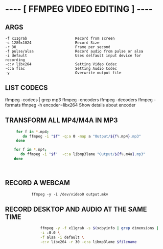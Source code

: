# ---- [ FFMPEG VIDEO EDITING ] ----

## ARGS 
    -f x11grab                      Record from screen
    -s 1280x1024                    Record Size
    -r 30                           Frame per second
    -f pulse/alsa                   Record audio from pulse or alsa
    -i default                      Uses delfault input device for recording
    -c:v libx264                    Setting Video Codec
    -c:a flac                       Setting Audio Codec
    -y                              Overwrite output file

## LIST CODECS 
   ffmpeg -codecs | grep mp3
   ffmpeg -encoders 
   ffmpeg -decoders 
   ffmpeg -formats 
   ffmpeg -h encoder=libx264         Show details about encoder

## TRANSFORM ALL MP4/M4A IN MP3 ##
```sh
     for f in *.mp4;
        do ffmpeg -i "$f" -q:a 0 -map a "Output/${f%.mp4}.mp3"
     done
```
```sh
    for f in *.mp4;
       do ffmpeg -i "$f"  -c:a libmp3lame "Output/${f%.m4a}.mp3"
    done

                
```
## RECORD A WEBCAM ##
                ffmpeg -y -i /dev/video0 output.mkv

## RECORD DESKTOP AND AUDIO AT THE SAME TIME 
```sh
                ffmpeg -y -f x11grab -s $(xdpyinfo | grep dimensions | awk '{print $2;}') \
                -i :0.0 \
                -f alsa -i default \
                -c:v libx264 -r 30 -c:a libmp3lame $filename 
```

